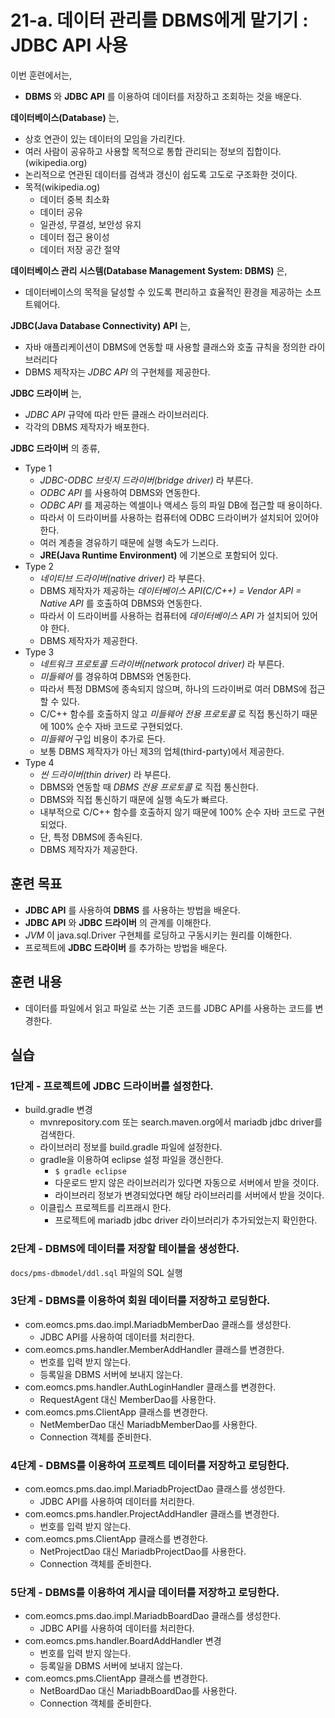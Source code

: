 # 21-a. 데이터 관리를 DBMS에게 맡기기 : JDBC API 사용

이번 훈련에서는,
- **DBMS** 와 **JDBC API** 를 이용하여 데이터를 저장하고 조회하는 것을 배운다.

**데이터베이스(Database)** 는,
- 상호 연관이 있는 데이터의 모임을 가리킨다.
- 여러 사람이 공유하고 사용할 목적으로 통합 관리되는 정보의 집합이다.(wikipedia.org)
- 논리적으로 연관된 데이터를 검색과 갱신이 쉽도록 고도로 구조화한 것이다.
- 목적(wikipedia.og)
  - 데이터 중복 최소화
  - 데이터 공유
  - 일관성, 무결성, 보안성 유지
  - 데이터 접근 용이성
  - 데이터 저장 공간 절약

**데이터베이스 관리 시스템(Database Management System: DBMS)** 은,
- 데이터베이스의 목적을 달성할 수 있도록 편리하고 효율적인 환경을 제공하는 소프트웨어다.

**JDBC(Java Database Connectivity) API** 는,
- 자바 애플리케이션이 DBMS에 연동할 때 사용할 클래스와 호출 규칙을 정의한 라이브러리다
- DBMS 제작자는 *JDBC API* 의 구현체를 제공한다.

**JDBC 드라이버** 는,
- *JDBC API* 규약에 따라 만든 클래스 라이브러리다.
- 각각의 DBMS 제작자가 배포한다.

**JDBC 드라이버** 의 종류,
- Type 1
  - *JDBC-ODBC 브릿지 드라이버(bridge driver)* 라 부른다.
  - *ODBC API* 를 사용하여 DBMS와 연동한다.
  - *ODBC API* 를 제공하는 엑셀이나 액세스 등의 파일 DB에 접근할 때 용이하다.
  - 따라서 이 드라이버를 사용하는 컴퓨터에 ODBC 드라이버가 설치되어 있어야 한다.
  - 여러 계층을 경유하기 때문에 실행 속도가 느리다.
  - **JRE(Java Runtime Environment)** 에 기본으로 포함되어 있다.
- Type 2
  - *네이티브 드라이버(native driver)* 라 부른다.
  - DBMS 제작자가 제공하는 *데이터베이스 API(C/C++) = Vendor API = Native API* 를 호출하여 DBMS와 연동한다.
  - 따라서 이 드라이버를 사용하는 컴퓨터에 *데이터베이스 API* 가 설치되어 있어야 한다.
  - DBMS 제작자가 제공한다.
- Type 3
  - *네트워크 프로토콜 드라이버(network protocol driver)* 라 부른다.
  - *미들웨어* 를 경유하여 DBMS와 연동한다.
  - 따라서 특정 DBMS에 종속되지 않으며, 하나의 드라이버로 여러 DBMS에 접근할 수 있다.
  - C/C++ 함수를 호출하지 않고 *미들웨어 전용 프로토콜* 로 직접 통신하기 때문에 100% 순수 자바 코드로 구현되었다.
  - *미들웨어* 구입 비용이 추가로 든다.
  - 보통 DBMS 제작자가 아닌 제3의 업체(third-party)에서 제공한다.
- Type 4
  - *씬 드라이버(thin driver)* 라 부른다.
  - DBMS와 연동할 때 *DBMS 전용 프로토콜* 로 직접 통신한다.
  - DBMS와 직접 통신하기 때문에 실행 속도가 빠르다.
  - 내부적으로 C/C++ 함수를 호출하지 않기 때문에 100% 순수 자바 코드로 구현되었다.
  - 단, 특정 DBMS에 종속된다.
  - DBMS 제작자가 제공한다.

## 훈련 목표
- **JDBC API** 를 사용하여 **DBMS** 를 사용하는 방법을 배운다.
- **JDBC API** 와 **JDBC 드라이버** 의 관계를 이해한다.
- *JVM* 이 java.sql.Driver 구현체를 로딩하고 구동시키는 원리를 이해한다.
- 프로젝트에 **JDBC 드라이버** 를 추가하는 방법을 배운다.

## 훈련 내용
- 데이터를 파일에서 읽고 파일로 쓰는 기존 코드를 JDBC API를 사용하는 코드를 변경한다.


## 실습

### 1단계 - 프로젝트에 JDBC 드라이버를 설정한다.

- build.gradle 변경
  - mvnrepository.com 또는 search.maven.org에서 mariadb jdbc driver를 검색한다.
  - 라이브러리 정보를 build.gradle 파일에 설정한다.
  - gradle을 이용하여 eclipse 설정 파일을 갱신한다.
    - `$ gradle eclipse`
    - 다운로드 받지 않은 라이브러리가 있다면 자동으로 서버에서 받을 것이다.
    - 라이브러리 정보가 변경되었다면 해당 라이브러리를 서버에서 받을 것이다.
  - 이클립스 프로젝트를 리프래시 한다.
    - 프로젝트에 mariadb jdbc driver 라이브러리가 추가되었는지 확인한다.

### 2단계 - DBMS에 데이터를 저장할 테이블을 생성한다.

`docs/pms-dbmodel/ddl.sql` 파일의 SQL 실행

### 3단계 - DBMS를 이용하여 회원 데이터를 저장하고 로딩한다.

- com.eomcs.pms.dao.impl.MariadbMemberDao 클래스를 생성한다.
  - JDBC API를 사용하여 데이터를 처리한다.
- com.eomcs.pms.handler.MemberAddHandler 클래스를 변경한다.
  - 번호를 입력 받지 않는다. 
  - 등록일을 DBMS 서버에 보내지 않는다.
- com.eomcs.pms.handler.AuthLoginHandler 클래스를 변경한다.
  - RequestAgent 대신 MemberDao를 사용한다.
- com.eomcs.pms.ClientApp 클래스를 변경한다.
  - NetMemberDao 대신 MariadbMemberDao를 사용한다.
  - Connection 객체를 준비한다.

### 4단계 - DBMS를 이용하여 프로젝트 데이터를 저장하고 로딩한다.

- com.eomcs.pms.dao.impl.MariadbProjectDao 클래스를 생성한다.
  - JDBC API를 사용하여 데이터를 처리한다.
- com.eomcs.pms.handler.ProjectAddHandler 클래스를 변경한다.
  - 번호를 입력 받지 않는다. 
- com.eomcs.pms.ClientApp 클래스를 변경한다.
  - NetProjectDao 대신 MariadbProjectDao를 사용한다.
  - Connection 객체를 준비한다.

### 5단계 - DBMS를 이용하여 게시글 데이터를 저장하고 로딩한다.

- com.eomcs.pms.dao.impl.MariadbBoardDao 클래스를 생성한다.
  - JDBC API를 사용하여 데이터를 처리한다.
- com.eomcs.pms.handler.BoardAddHandler 변경
  - 번호를 입력 받지 않는다. 
  - 등록일을 DBMS 서버에 보내지 않는다.
- com.eomcs.pms.ClientApp 클래스를 변경한다.
  - NetBoardDao 대신 MariadbBoardDao를 사용한다.
  - Connection 객체를 준비한다.

